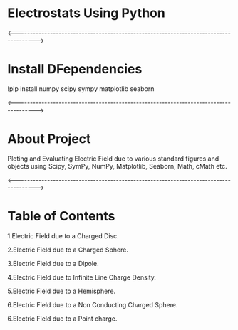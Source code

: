 # Electrostats Using Python

<------------------------------------------------------------------------------------->
# Install DFependencies
!pip install numpy scipy sympy matplotlib seaborn 

<------------------------------------------------------------------------------------->
# About Project
Ploting and Evaluating Electric Field due to various standard figures 
and objects using Scipy, SymPy, NumPy, Matplotlib, Seaborn, Math, cMath etc.

<------------------------------------------------------------------------------------->
# Table of Contents
1.Electric Field due to a Charged Disc.

2.Electric Field due to a Charged Sphere.

3.Electric Field due to a Dipole.

4.Electric Field due to Infinite Line Charge Density.

5.Electric Field due to a Hemisphere.

6.Electric Field due to a Non Conducting Charged Sphere.

6.Electric Field due to a Point charge.


